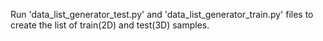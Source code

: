 Run 'data_list_generator_test.py' and 'data_list_generator_train.py' files to create the list of train(2D) and test(3D) samples.
